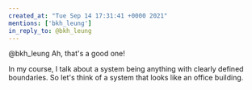 ```yaml
---
created_at: "Tue Sep 14 17:31:41 +0000 2021"
mentions: ['bkh_leung']
in_reply_to: @bkh_leung
---
```


@bkh_leung Ah, that's a good one!

In my course, I talk about a system being anything with clearly defined boundaries. So let's think of a system that looks like an office building.